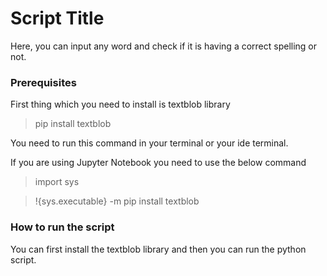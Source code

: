 # Script Title

Here, you can input any word and check if it is having a correct spelling or not.

### Prerequisites

First thing which you need to install is textblob library
<!--Install library-->
>pip install textblob
<!--For jupyter nb-->
You need to run this command in your terminal or your ide terminal.
<!--for jp nb-->
If you are using Jupyter Notebook you need to use the below command
<!--for jp nb-->
>import sys 
<!--command-->
>!{sys.executable} -m pip install textblob 

### How to run the script
<!--Remove the below lines and add yours -->
You can first install the textblob library and then you can run the python script.


